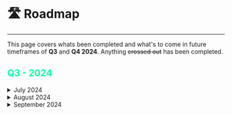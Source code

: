 # 🛣️ Roadmap

---

This page covers whats been completed and what's to come in future timeframes of **Q3** and **Q4 2024**. Anything ~~crossed out~~ has been completed. 

## **<span style="color:#00FFA3">Q3 - 2024</span>**

<details>
  <summary>July 2024</summary>

  <details>
    <summary><span style="color:#00FFA3">Documentation Site</span></summary>

  - **v0.1.0 Release**

    - With the release of `v0.1.0`, the core team as well as members within the community will be able to better visualize and understand what Epicentral Labs is all about.
  
  - **v0.2.0 Release**

    - Release all LABS Token detailed information in preparation for the token launch date. (07/24/2024 @ 00:00 UTC).
  
  - **v0.3.0 Release**

    - Vesting Contracts Explained. Improvise new look to LABS Token details. Update information and ensure that all information is correct.

  </details>

  <details>
    <summary><span style="color:#00FFA3">LABS Token</span></summary>

  - **Launch LABS Token**

    - Launch LABS/USDC Pair via Raydium CPMM.
    - Update DEX Screener Information.

  </details>

</details>

<details>
  <summary>August 2024</summary>

  <details>
    <summary><span style="color:#00FFA3">Documentation Site</span></summary>
  
  - **v1.0.0 Release**

    - Release the documentation site for production use. All necessary information about the entirety of the project is released.

  </details>

  <details>
    <summary><span style="color:#00FFA3">Events</span></summary>
  
  - **AMA "In The Lab" Episodes**

    - AMA (Ask Me Anything) Events are important to build a better relationship with the ever-growing Solana space. **"In The Lab"** episodes are a special twist to how AMAs normally occur. These episodes work close to how podcasts would occur. During these episodes, the team covers details and various work-in-progress updates about Epicentral Labs. During the episodes, members who participate during the live episode are able to ask questions about the project.
    - **AMA "In The Lab" EP-1**
      - Listen on **YouTube** [here](https://youtu.be/w2NzjcgAQqE).
      - Listen on **X (Twitter)** [here](https://x.com/EpicentralLabs/status/1827359852768743748).

  </details>

  <details>
    <summary><span style="color:#00FFA3">Collaborations</span></summary>

  - **Streamflow Finance**

    - Streamflow Finance allowed the team to create vesting contracts that are locked away for a certain period of time. You can learn/read more about the vesting contracts in our documentation here: [LABS Token Vesting Schedule](/labs-token/labstoken-vesting#📆-labs-token-vesting-schedule)

  - **Realms**

    - Realms provides tooling to help us create the [EpicentralDAO](/epicentral-dao/introduction#🏛-epicentraldao). Realms utilized the native governance programs on Solana and created a good-to-go UI for projects like ourselves who need that self governance with ease. 

  </details> 

  <details>
    <summary><span style="color:#00FFA3">EpicentralDAO</span></summary>
  
  - **Launch EpicentralDAO**
  
    - A Decentralized Autonomous Organization is a community with a shared bank account. Members of the DAO make decisions in a transparent and decentralized fashion, with smart contracts executing these decisions. [Read more](/epicentral-dao/introduction)
    - Create the first community proposal to create LABS/USDC CLMM Pool and use funds from the DAO Treasury to provide locked liquidity.
  
  </details>

  <details>
    <summary><span style="color:#00FFA3">The Token Lab</span></summary>
  
  - **New Project: "The Token Lab"**
      
    - With the approach of Colosseum's Radar Hackathon, Epicentral Labs has a focus of creating a low-cost, simple, and transparent Solana Token Creator/Minter. 
    - The Token Lab provides automatic metadata upload, giving its users a trustworthy, no-code approach for Solana projects. 
    - A developer tool, that eliminates the unnecessary steps and barriers needed to create/mint tokens on Solana.
    - A transparent application that gives users the option to either pay with SOL or LABS.
  
  </details>
 
</details>

<details>
  <summary>September 2024</summary>

  <details>
    <summary><span style="color:#00FFA3">Events</span></summary>

  - **Colosseum Organization: Radar Hackathon**

    -  The Radar Hackathon powered by Colosseum Organization, is the largest online global event hosted by the Solana Foundation. Epicentral Labs is participating in this hackathon with **The Token Lab** being the project of submission. 

  - **AMA "In The Lab" EP-2**

  - **AMA "In The Lab" EP-3**

  </details>

  <details>
    <summary><span style="color:#00FFA3">LABS Token</span></summary>
  
  - **Create LABS/USDC CLMM Pool**
    
    - Instead of a traditional AMM (Automated Market Maker) Pool with a `0.25%` swap fees on Raydium, a CLMM (Concentrated Liquidity Market Maker) Pool is more capital efficient for capital efficient for liqudity providers. The Epicentral Team is to release a LABS/USDC CLMM pool with `0.05%` swap fees instead.
  
  - **Create LABS/JitoSOL CLMM Pool**

  - **Initialize LABS Token Farming**

    - Create a Farm using the DAO Trasury funds on Raydium to incentivise liquidity providers. Amount has not been determined yet.

  </details>

  <details>
    <summary><span style="color:#00FFA3">The Token Lab</span></summary>

  - **Launch The Token Lab on Devnet**

    - The Token Lab is to be fully functional on Solana Devnet with a finished frontend user interface.

  </details>

  <details>
    <summary><span style="color:#00FFA3">Collaborations</span></summary>

  - **Collaborate with Dual Finance**

    - Dual Finance offers a new token incentive mechanism by granting users (and the team) from the Epicentral Community to lock-up liquid token for the right, but not the obligation, to purchase tokens at a specific future price. This is known as Staking Options. This will offer better and more sustainable liquidity offering for Epicentral Labs. Learn more [here](https://www.dual.finance/).

  </details>

</details>